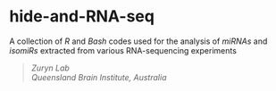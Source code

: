 # hide-and-RNA-seq
A collection of _R_ and _Bash_ codes used for the analysis of _miRNAs_ and _isomiRs_ extracted from various RNA-sequencing experiments

>*Zuryn Lab*\
>*Queensland Brain Institute, Australia*

